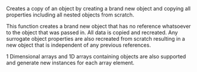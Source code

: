 ﻿Creates a copy of an object by creating a brand new object and copying all properties including all nested objects from scratch.This function creates a brand new object that has no reference whatsoever to the object that was passed in. All data is copied and recreated. Any surrogate object properties are also recreated from scratch resulting in a new object that is independent of any previous references.1 Dimensional arrays and 1D arrays containing objects are also supported and generate new instances for each array element.